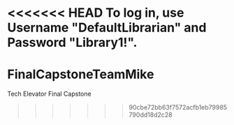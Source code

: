 <<<<<<< HEAD
To log in, use Username "DefaultLibrarian" and Password "Library1!".
=======
# FinalCapstoneTeamMike
Tech Elevator Final Capstone
>>>>>>> 90cbe72bb63f7572acfb1eb79985790dd18d2c28
